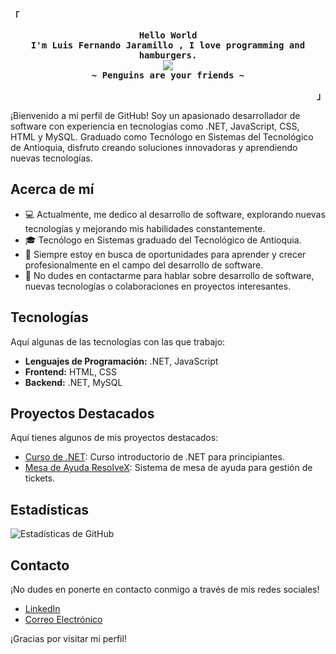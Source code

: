 <div align="justify">
<p align="left"><strong>「</strong></p>
  <p align="center">
    <samp>
      <b>
        Hello World
      <br>
        I'm Luis Fernando Jaramillo , I love programming and hamburgers.
      </b>
      <br>
        <image src="https://readme-typing-svg.herokuapp.com?font=ui-monospace&size=16&color=8E67C9&center=true&width=410&height=45&lines=I+use+Arch+Btw.">
      <br>
      <b>
        ~ Penguins are your friends ~
      </b>
    </samp>
  </p>
<p align="right"><strong>」</strong></p>

</div>

¡Bienvenido a mi perfil de GitHub! Soy un apasionado desarrollador de software con experiencia en tecnologías como .NET, JavaScript, CSS, HTML y MySQL. Graduado como Tecnólogo en Sistemas del Tecnológico de Antioquia, disfruto creando soluciones innovadoras y aprendiendo nuevas tecnologías.

## Acerca de mí

- 💻 Actualmente, me dedico al desarrollo de software, explorando nuevas tecnologías y mejorando mis habilidades constantemente.
- 🎓 Tecnólogo en Sistemas graduado del Tecnológico de Antioquia.
- 🌱 Siempre estoy en busca de oportunidades para aprender y crecer profesionalmente en el campo del desarrollo de software.
- 💬 No dudes en contactarme para hablar sobre desarrollo de software, nuevas tecnologías o colaboraciones en proyectos interesantes.

## Tecnologías

Aquí algunas de las tecnologías con las que trabajo:

- **Lenguajes de Programación:** .NET, JavaScript
- **Frontend:** HTML, CSS
- **Backend:** .NET, MySQL

## Proyectos Destacados

Aquí tienes algunos de mis proyectos destacados:

- [Curso de .NET](https://github.com/ljaramillocanas/Curso-.NET): Curso introductorio de .NET para principiantes.
- [Mesa de Ayuda ResolveX](https://github.com/ljaramillocanas/ResolveX): Sistema de mesa de ayuda para gestión de tickets.

## Estadísticas

![Estadísticas de GitHub](https://github-readme-stats.vercel.app/api?username=ljaramillocanas&show_icons=true)

## Contacto

¡No dudes en ponerte en contacto conmigo a través de mis redes sociales!

- [LinkedIn](https://www.linkedin.com/in/luis-fernando-jaramillo-ca%C3%B1as-204340239/)
- [Correo Electrónico](ljaramillocanas@gmail.com)

¡Gracias por visitar mi perfil!
